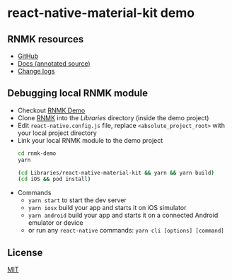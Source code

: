 # react-native-material-kit demo

## RNMK resources
- [GitHub][RNMK]
- [Docs (annotated source)][docs]
- [Change logs][releases]

## Debugging local RNMK module

- Checkout [RNMK Demo]
- Clone [RNMK] into the *Libraries* directory (inside the demo project)
- Edit `react-native.config.js` file, replace `<absolute_project_root>` with your local project directory
- Link your local RNMK module to the demo project
  ```sh
  cd rnmk-demo
  yarn

  (cd Libraries/react-native-material-kit && yarn && yarn build)
  (cd iOS && pod install)
  ```
- Commands
  - `yarn start` to start the dev server
  - `yarn iosx` build your app and starts it on iOS simulator
  - `yarn android` build your app and starts it on a connected Android emulator or device
  - or run any `react-native` commands: `yarn cli [options] [command]`

## License
[MIT][license]

[RNMK Demo]: https://github.com/xinthink/rnmk-demo
[RNMK]: https://github.com/xinthink/react-native-material-kit
[docs]: http://xinthink.github.io/react-native-material-kit/docs/index.html
[releases]: https://github.com/xinthink/react-native-material-kit/releases
[license]: https://raw.githubusercontent.com/xinthink/react-native-material-kit/master/LICENSE.md
[doesn't resolve symbolic links]: https://github.com/facebook/react-native/issues/637
[ios guide]: https://github.com/xinthink/react-native-material-kit#ios

